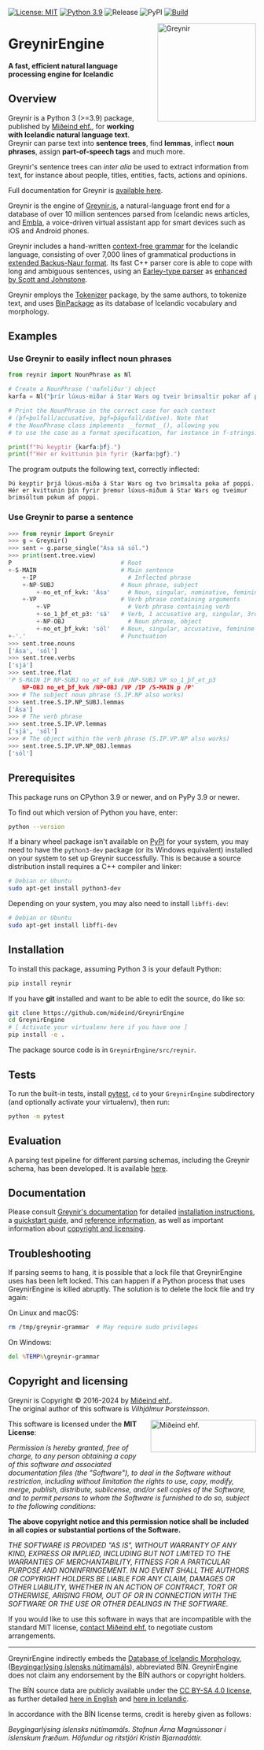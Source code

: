 [![License: MIT](https://img.shields.io/badge/License-MIT-yellow.svg)](https://opensource.org/licenses/MIT)
[![Python 3.9](https://img.shields.io/badge/python-3.9-blue.svg)](https://www.python.org/downloads/release/python-3817/)
![Release](https://shields.io/github/v/release/mideind/GreynirEngine?display_name=tag)
![PyPI](https://img.shields.io/pypi/v/reynir)
[![Build](https://github.com/mideind/GreynirEngine/actions/workflows/python-package.yml/badge.svg)]()

<img src="https://raw.githubusercontent.com/mideind/GreynirEngine/master/doc/_static/greynir-logo-large.png" alt="Greynir" width="200" height="200" align="right" style="margin-left:20px; margin-bottom: 20px;">

# GreynirEngine

**A fast, efficient natural language processing engine for Icelandic**

## Overview

Greynir is a Python 3 (>=3.9) package,
published by [Miðeind ehf.](https://mideind.is), for
**working with Icelandic natural language text**.
Greynir can parse text into **sentence trees**, find **lemmas**,
inflect **noun phrases**, assign **part-of-speech tags** and much more.

Greynir's sentence trees can *inter alia* be used to extract
information from text, for instance about people, titles, entities, facts,
actions and opinions.

Full documentation for Greynir is [available here](https://greynir.is/doc/).

Greynir is the engine of [Greynir.is](https://greynir.is),
a natural-language front end for a database of over 10 million
sentences parsed from Icelandic news articles, and
[Embla](https://embla.is), a voice-driven virtual assistant app
for smart devices such as iOS and Android phones.

Greynir includes a hand-written
[context-free grammar](https://github.com/mideind/GreynirEngine/blob/master/src/reynir/Greynir.grammar)
for the Icelandic language, consisting of over 7,000 lines of grammatical
productions in [extended Backus-Naur format](https://en.wikipedia.org/wiki/Extended_Backus%E2%80%93Naur_form).
Its fast C++ parser core is able to cope with long and ambiguous sentences,
using an [Earley-type parser](https://en.wikipedia.org/wiki/Earley_parser)
as [enhanced by Scott and Johnstone](https://www.sciencedirect.com/science/article/pii/S0167642309000951).

Greynir employs the [Tokenizer](https://pypi.org/project/tokenizer/) package,
by the same authors, to tokenize text, and
uses [BinPackage](https://pypi.org/project/islenska/) as its database of
Icelandic vocabulary and morphology.

## Examples

### Use Greynir to easily inflect noun phrases

````python
from reynir import NounPhrase as Nl

# Create a NounPhrase ('nafnliður') object
karfa = Nl("þrír lúxus-miðar á Star Wars og tveir brimsaltir pokar af poppi")

# Print the NounPhrase in the correct case for each context
# (þf=þolfall/accusative, þgf=þágufall/dative). Note that
# the NounPhrase class implements __format__(), allowing you
# to use the case as a format specification, for instance in f-strings.

print(f"Þú keyptir {karfa:þf}.")
print(f"Hér er kvittunin þín fyrir {karfa:þgf}.")
````

The program outputs the following text, correctly inflected:

````text
Þú keyptir þrjá lúxus-miða á Star Wars og tvo brimsalta poka af poppi.
Hér er kvittunin þín fyrir þremur lúxus-miðum á Star Wars og tveimur brimsöltum pokum af poppi.
````

### Use Greynir to parse a sentence

````python
>>> from reynir import Greynir
>>> g = Greynir()
>>> sent = g.parse_single("Ása sá sól.")
>>> print(sent.tree.view)
P                               # Root
+-S-MAIN                        # Main sentence
    +-IP                          # Inflected phrase
    +-NP-SUBJ                   # Noun phrase, subject
        +-no_et_nf_kvk: 'Ása'     # Noun, singular, nominative, feminine
    +-VP                        # Verb phrase containing arguments
        +-VP                      # Verb phrase containing verb
        +-so_1_þf_et_p3: 'sá'   # Verb, 1 accusative arg, singular, 3rd p
        +-NP-OBJ                  # Noun phrase, object
        +-no_et_þf_kvk: 'sól'   # Noun, singular, accusative, feminine
+-'.'                           # Punctuation
>>> sent.tree.nouns
['Ása', 'sól']
>>> sent.tree.verbs
['sjá']
>>> sent.tree.flat
'P S-MAIN IP NP-SUBJ no_et_nf_kvk /NP-SUBJ VP so_1_þf_et_p3
    NP-OBJ no_et_þf_kvk /NP-OBJ /VP /IP /S-MAIN p /P'
>>> # The subject noun phrase (S.IP.NP also works)
>>> sent.tree.S.IP.NP_SUBJ.lemmas
['Ása']
>>> # The verb phrase
>>> sent.tree.S.IP.VP.lemmas
['sjá', 'sól']
>>> # The object within the verb phrase (S.IP.VP.NP also works)
>>> sent.tree.S.IP.VP.NP_OBJ.lemmas
['sól']
````

## Prerequisites

This package runs on CPython 3.9 or newer, and on PyPy 3.9 or newer.

To find out which version of Python you have, enter:

````sh
python --version
````

If a binary wheel package isn't available on [PyPI](https://pypi.org>)
for your system, you may need to have the `python3-dev` package
(or its Windows equivalent) installed on your
system to set up Greynir successfully. This is
because a source distribution install requires a C++ compiler and linker:

````sh
# Debian or Ubuntu
sudo apt-get install python3-dev
````

Depending on your system, you may also need to install `libffi-dev`:

````sh
# Debian or Ubuntu
sudo apt-get install libffi-dev
````

## Installation

To install this package, assuming Python 3 is your default Python:

````sh
pip install reynir
````

If you have **git** installed and want to be able to edit
the source, do like so:

````sh
git clone https://github.com/mideind/GreynirEngine
cd GreynirEngine
# [ Activate your virtualenv here if you have one ]
pip install -e .
````

The package source code is in `GreynirEngine/src/reynir`.

## Tests

To run the built-in tests, install [pytest](https://docs.pytest.org/en/latest),
`cd` to your `GreynirEngine` subdirectory (and optionally activate your
virtualenv), then run:

````sh
python -m pytest
````

## Evaluation

A parsing test pipeline for different parsing schemas, including the Greynir schema,
has been developed. It is available [here](https://github.com/mideind/ParsingTestPipe).

## Documentation

Please consult [Greynir's documentation](https://greynir.is/doc/) for detailed
[installation instructions](https://greynir.is/doc/installation.html),
a [quickstart guide](https://greynir.is/doc/quickstart.html),
and [reference information](https://greynir.is/doc/reference.html),
as well as important information about
[copyright and licensing](https://greynir.is/doc/copyright.html).

## Troubleshooting

If parsing seems to hang, it is possible that a lock file that GreynirEngine
uses has been left locked. This can happen if a Python process that uses
GreynirEngine is killed abruptly. The solution is to delete the lock file
and try again:

On Linux and macOS:

````sh
rm /tmp/greynir-grammar  # May require sudo privileges
````

On Windows:

````cmd
del %TEMP%\greynir-grammar
````

## Copyright and licensing

Greynir is Copyright © 2016-2024 by [Miðeind ehf.](https://mideind.is).  
The original author of this software is *Vilhjálmur Þorsteinsson*.

<a href="https://mideind.is"><img src="https://raw.githubusercontent.com/mideind/GreynirEngine/master/doc/_static/mideind-horizontal-small.png" alt="Miðeind ehf."
    width="214" height="66" align="right" style="margin-left:20px; margin-bottom: 20px;"></a>

This software is licensed under the **MIT License**:

*Permission is hereby granted, free of charge, to any person*
*obtaining a copy of this software and associated documentation*
*files (the "Software"), to deal in the Software without restriction,*
*including without limitation the rights to use, copy, modify, merge,*
*publish, distribute, sublicense, and/or sell copies of the Software,*
*and to permit persons to whom the Software is furnished to do so,*
*subject to the following conditions:*

**The above copyright notice and this permission notice shall be**
**included in all copies or substantial portions of the Software.**

*THE SOFTWARE IS PROVIDED "AS IS", WITHOUT WARRANTY OF ANY KIND,*
*EXPRESS OR IMPLIED, INCLUDING BUT NOT LIMITED TO THE WARRANTIES OF*
*MERCHANTABILITY, FITNESS FOR A PARTICULAR PURPOSE AND NONINFRINGEMENT.*
*IN NO EVENT SHALL THE AUTHORS OR COPYRIGHT HOLDERS BE LIABLE FOR ANY*
*CLAIM, DAMAGES OR OTHER LIABILITY, WHETHER IN AN ACTION OF CONTRACT,*
*TORT OR OTHERWISE, ARISING FROM, OUT OF OR IN CONNECTION WITH THE*
*SOFTWARE OR THE USE OR OTHER DEALINGS IN THE SOFTWARE.*

If you would like to use this software in ways that are incompatible
with the standard MIT license, [contact Miðeind ehf.](mailto:mideind@mideind.is)
to negotiate custom arrangements.

----

GreynirEngine indirectly embeds the [Database of Icelandic Morphology](https://bin.arnastofnun.is),
([Beygingarlýsing íslensks nútímamáls](https://bin.arnastofnun.is)), abbreviated BÍN.
GreynirEngine does not claim any endorsement by the BÍN authors or copyright holders.

The BÍN source data are publicly available under the
[CC BY-SA 4.0 license](https://creativecommons.org/licenses/by-sa/4.0/), as further
detailed [here in English](https://bin.arnastofnun.is/DMII/LTdata/conditions/)
and [here in Icelandic](https://bin.arnastofnun.is/gogn/mimisbrunnur/).

In accordance with the BÍN license terms, credit is hereby given as follows:

*Beygingarlýsing íslensks nútímamáls. Stofnun Árna Magnússonar í íslenskum fræðum.*
*Höfundur og ritstjóri Kristín Bjarnadóttir.*
